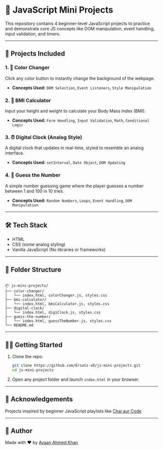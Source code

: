 
# 🎯 JavaScript Mini Projects

This repository contains 4 beginner-level JavaScript projects to practice and demonstrate core JS concepts like DOM manipulation, event handling, input validation, and timers.

---

## 🧩 Projects Included

### 1. 🎨 Color Changer
Click any color button to instantly change the background of the webpage.

- **Concepts Used:** `DOM Selection`, `Event Listeners`, `Style Manipulation`

### 2. 🧮 BMI Calculator
Input your height and weight to calculate your Body Mass Index (BMI).

- **Concepts Used:** `Form Handling`, `Input Validation`, `Math`, `Conditional Logic`

### 3. ⏰ Digital Clock (Analog Style)
A digital clock that updates in real-time, styled to resemble an analog interface.

- **Concepts Used:** `setInterval`, `Date Object`, `DOM Updating`

### 4. 🔢 Guess the Number
A simple number guessing game where the player guesses a number between 1 and 100 in 10 tries.

- **Concepts Used:** `Random Numbers`, `Loops`, `Event Handling`, `DOM Manipulation`

---

## 🛠️ Tech Stack

- HTML
- CSS (some analog styling)
- Vanilla JavaScript (No libraries or frameworks)

---

## 📁 Folder Structure

```

📦 js-mini-projects/
├── color-changer/
│   └── index.html, colorChanger.js, styles.css
├── bmi-calculator/
│   └── index.html, bmiCalculator.js, styles.css
├── digital-clock/
│   └── index.html, digiClock.js, styles.css
├── guess-the-number/
│   └── index.html, guessTheNumber.js, styles.css
└── README.md

````

---

## 🧑‍💻 Getting Started

1. Clone the repo:
   ```bash
   git clone https://github.com/Ersatz-xD/js-mini-projects.git
   cd js-mini-projects
   ```

2. Open any project folder and launch `index.html` in your browser.

---

## 🙌 Acknowledgements

Projects inspired by beginner JavaScript playlists like [Chai aur Code](https://www.youtube.com/@chaiaurcode)

---


## 🔗 Author

Made with ❤️ by [Ayaan Ahmed Khan](https://github.com/Ersatz-xD)

